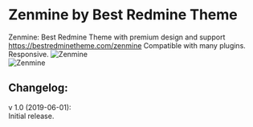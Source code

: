 # Zenmine by Best Redmine Theme
Zenmine: Best Redmine Theme with premium design and support https://bestredminetheme.com/zenmine Compatible with many plugins. Responsive.
![Zenmine](https://bestredminetheme.com/wp-content/uploads/2019/05/Zenmine-preset-default1.jpg)
<br>
![Zenmine](https://bestredminetheme.com/wp-content/uploads/2019/05/zenmine-issue-list.jpg)
<br>

<h2>Changelog: </h2>

v 1.0 (2019-06-01):</br>
Initial release.</br>
